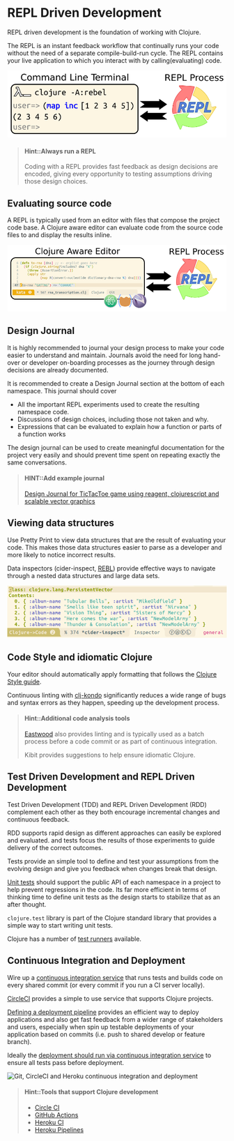 # REPL Driven Development
REPL driven development is the foundation of working with Clojure.

The REPL is an instant feedback workflow that continually runs your code without the need of a separate compile-build-run cycle. The REPL contains your live application to which you interact with by calling(evaluating) code.

![Clojure repl driven development using Clojure aware editor](https://raw.githubusercontent.com/jr0cket/developer-guides/master/clojure/clojure-repl-driven-development-rebel-readline.png)

> #### Hint::Always run a REPL
> Coding with a REPL provides fast feedback as design decisions are encoded, giving every opportunity to testing assumptions driving those design choices.


<!-- * Read - code is read by the Clojure reader, passing any macros to the macro reader which converts those macros into Clojure code. -->

<!-- * Evaluate - code is compiled into the host language (e.g. Java bytecode) and executed -->

<!-- * Print - results of the code are displayed, either in the REPL or as part of the application. -->

<!-- * Loop - the REPL is a continuous process that evaluates code, either a single expression or the whole application. -->


## Evaluating source code
A REPL is typically used from an editor with files that compose the project code base.  A Clojure aware editor can evaluate code from the source code files to and display the results inline.

![Clojure repl driven development using Clojure aware editor](https://raw.githubusercontent.com/jr0cket/developer-guides/master/clojure/clojure-repl-driven-development-clojure-aware-editor.png)


## Design Journal
It is highly recommended to journal your design process to make your code easier to understand and maintain.  Journals avoid the need for long hand-over or developer on-boarding processes as the journey through design decisions are already documented.

It is recommended to create a Design Journal section at the bottom of each namespace.  This journal should cover

* All the important REPL experiments used to create the resulting namespace code.
* Discussions of design choices, including those not taken and why.
* Expressions that can be evaluated to explain how a function or parts of a function works

The design journal can be used to create meaningful documentation for the project very easily and should prevent time spent on repeating exactly the same conversations.

> #### HINT::Add example journal
> [Design Journal for TicTacToe game using reagent, clojurescript and scalable vector graphics](https://github.com/jr0cket/tictactoe-reagent/blob/master/src/tictactoe_reagent/core.cljs#L124)


## Viewing data structures
Use Pretty Print to view data structures that are the result of evaluating your code.  This makes those data structures easier to parse as a developer and more likely to notice incorrect results.

Data inspectors (cider-inspect, [REBL](https://github.com/cognitect-labs/REBL-distro)) provide effective ways to navigate through a nested data structures and large data sets.

![Clojure - viewing large data sets](/images/spacemace-clojure-inspect-java-lang-persistentvector.png)


## Code Style and idiomatic Clojure
Your editor should automatically apply formatting that follows the [Clojure Style guide](https://github.com/bbatsov/clojure-style-guide).

Continuous linting with [clj-kondo](https://github.com/borkdude/clj-kondo)  significantly reduces a wide range of bugs and syntax errors as they happen, speeding up the development process.

> #### Hint::Additional code analysis tools
> [Eastwood](https://github.com/jonase/eastwood) also provides linting and is typically used as a batch process before a code commit or as part of continuous integration.
>
> Kibit provides suggestions to help ensure idiomatic Clojure.


## Test Driven Development and REPL Driven Development
Test Driven Development (TDD) and REPL Driven Development (RDD) complement each other as they both encourage incremental changes and continuous feedback.

RDD supports rapid design as different approaches can easily be explored and evaluated.   and tests focus the results of those experiments to guide delivery of the correct outcomes.

Tests provide an simple tool to define and test your assumptions from the evolving design and give you feedback when changes break that design.

[Unit tests](/testing/unit-testing/) should support the public API of each namespace in a project to help prevent regressions in the code.  Its far more efficient in terms of thinking time to define unit tests as the design starts to stabilize that as an after thought.

`clojure.test` library is part of the Clojure standard library that provides a simple way to start writing unit tests.

Clojure has a number of [test runners](/testing/test-runners/) available.


## Continuous Integration and Deployment
Wire up a [continuous integration service](/testing/integration-testing/) that runs tests and builds code on every shared commit (or every commit if you run a CI server locally).

[CircleCI](/testing/integration-testing/circle-ci/) provides a simple to use service that supports Clojure projects.

[Defining a deployment pipeline](https://practicalli.github.io/clojure-webapps/projects/banking-on-clojure/deployment-pipeline.html) provides an efficient way to deploy applications and also get fast feedback from a wider range of stakeholders and users, especially when spin up testable deployments of your application based on commits  (i.e. push to shared develop or feature branch).

Ideally the [deployment should run via continuous integration service](https://practicalli.github.io/clojure-webapps/projects/banking-on-clojure/deployment-via-ci.html) to ensure all tests pass before deployment.

![Git, CircleCI and Heroku continuous integration and deployment](https://practicalli.github.io/clojure-webapps/images/circleci-workflow-sequential-git-heroku.png)


> #### Hint::Tools that support Clojure development
> * [Circle CI](https://circleci.com/)
> * [GitHub Actions](https://github.com/features/actions)
> * [Heroku CI](https://devcenter.heroku.com/articles/heroku-ci)
> * [Heroku Pipelines](https://devcenter.heroku.com/articles/pipelines)
